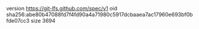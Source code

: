 version https://git-lfs.github.com/spec/v1
oid sha256:abe80b47088fd7f4fd90a4a71980c5917dcbaaea7ac17960e693bf0bfde07cc3
size 3694
